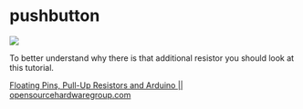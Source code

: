 pushbutton
==========
![](pushbutton.png)  

To better understand why there is that additional resistor you should look at this tutorial.  

[Floating Pins, Pull-Up Resistors and Arduino || opensourcehardwaregroup.com](https://opensourcehardwaregroup.com/floating-pins-pull-up-resistors-and-arduino/)